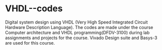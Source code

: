 # VHDL--codes
Digital system design  using VHDL (Very High Speed Integrated Circuit Hardware Description Language).
The codes are made under the course Computer architecture and VHDL programming(DFDV-3100) during 
lab assignments and projects for the course. Vivado Design suite and  Basys-3 are used for this course.
